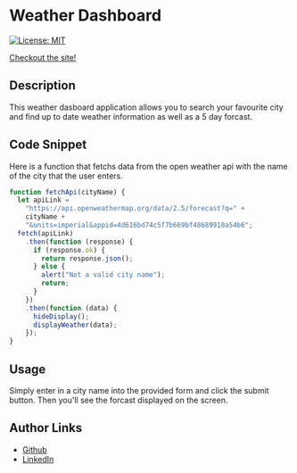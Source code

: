 # Weather Dashboard

[![License: MIT](https://img.shields.io/badge/License-MIT-yellow.svg)](https://opensource.org/licenses/MIT)

[Checkout the site!](https://mattjgatsby.github.io/weather-dashboard/)

## Description

This weather dasboard application allows you to search your favourite city and find up to date weather information as well as a 5 day forcast.

## Code Snippet

Here is a function that fetchs data from the open weather api with the name of the city that the user enters.

```JavaScript
function fetchApi(cityName) {
  let apiLink =
    "https://api.openweathermap.org/data/2.5/forecast?q=" +
    cityName +
    "&units=imperial&appid=4d616bd74c5f7b669bf48689910a54b6";
  fetch(apiLink)
    .then(function (response) {
      if (response.ok) {
        return response.json();
      } else {
        alert("Not a valid city name");
        return;
      }
    })
    .then(function (data) {
      hideDisplay();
      displayWeather(data);
    });
}
```

## Usage

Simply enter in a city name into the provided form and click the submit button. Then you'll see the forcast displayed on the screen.

## Author Links

- [Github](https://github.com/mattjgatsby)
- [LinkedIn](https://www.linkedin.com/in/matthew-gatsby-1a1521250/)
